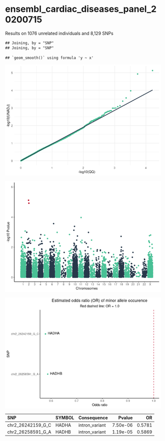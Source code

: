 ensembl\_cardiac\_diseases\_panel\_20200715
================

Results on 1076 unrelated individuals and 8,129 SNPs

    ## Joining, by = "SNP"
    ## Joining, by = "SNP"

    ## `geom_smooth()` using formula 'y ~ x'

![](logistic_gwas_files/figure-gfm/loading_data-1.png)<!-- -->

![](logistic_gwas_files/figure-gfm/q_manhattan_plot-1.png)<!-- -->

![](logistic_gwas_files/figure-gfm/OR%20plot-1.png)<!-- -->

| SNP                  | SYMBOL | Consequence     |   Pvalue |     OR |
|:---------------------|:-------|:----------------|---------:|-------:|
| chr2\_26242159\_G\_C | HADHA  | intron\_variant | 7.50e-06 | 0.5781 |
| chr2\_26258591\_G\_A | HADHB  | intron\_variant | 1.19e-05 | 0.5869 |
